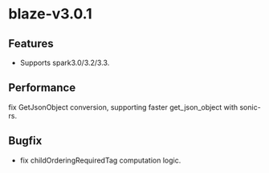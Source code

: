 # blaze-v3.0.1

## Features
* Supports spark3.0/3.2/3.3.

## Performance
fix GetJsonObject conversion, supporting faster get_json_object with sonic-rs.

## Bugfix
* fix childOrderingRequiredTag computation logic.

